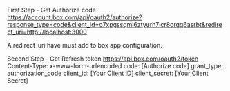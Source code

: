First Step - Get Authorize code
https://account.box.com/api/oauth2/authorize?response_type=code&client_id=o7xpgssqmi6ztyurh7icr8orqq6asrbt&redirect_uri=http://localhost:3000

A redirect_uri have must add to box app configuration.

Second Step - Get Refresh token
https://api.box.com/oauth2/token
Content-Type: x-www-form-urlencoded
code: [Authorize code]
grant_type: authorization_code
client_id: [Your Client ID]
client_secret: [Your Client Secret]

